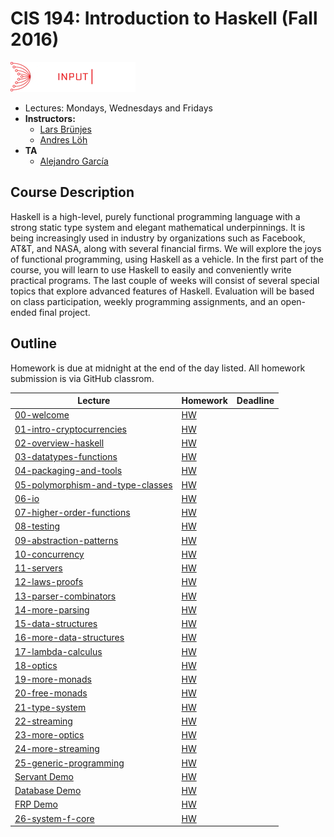 # CIS 194: Introduction to Haskell (Fall 2016)

![Haskell Logo](img/IOHK_logo.webp)

+ Lectures: Mondays, Wednesdays and Fridays
+ **Instructors:**
    - [Lars Brünjes](https://iohk.io/en/team/lars-brunjes)
    - [Andres Löh](http://www.well-typed.com/people/andres/)
+ **TA**
    - [Alejandro García](https://iohk.io/en/team/alejandro-garcia)


## Course Description

Haskell is a high-level, purely functional programming language with a
strong static type system and elegant mathematical underpinnings. It is
being increasingly used in industry by organizations such as Facebook,
AT\&T, and NASA, along with several financial firms. We will explore the
joys of functional programming, using Haskell as a vehicle. In the first
part of the course, you will learn to use Haskell to easily and
conveniently write practical programs. The last couple of weeks will
consist of several special topics that explore advanced features of
Haskell. Evaluation will be based on class participation, weekly
programming assignments, and an open-ended final project.

## Outline

Homework is due at midnight at the end of the day listed.
All homework submission is via GitHub classrom.

| Lecture                                                                          | Homework                                 | Deadline |
|----------------------------------------------------------------------------------|------------------------------------------|----------|
| [00-welcome](lectures/00-welcome.md)                                             | [HW](https://www.github.com/iohkedu/W01) |          |
| [01-intro-cryptocurrencies](lectures/01-intro-cryptocurrencies.md)               | [HW](https://www.github.com/iohkedu/W01) |          |
| [02-overview-haskell](lectures/02-overview-haskell.md)                           | [HW](https://www.github.com/iohkedu/W01) |          |
| [03-datatypes-functions](lectures/03-datatypes-functions.md)                     | [HW](https://www.github.com/iohkedu/W01) |          |
| [04-packaging-and-tools](lectures/04-packaging-and-tools.md)                     | [HW](https://www.github.com/iohkedu/W01) |          |
| [05-polymorphism-and-type-classes](lectures/05-polymorphism-and-type-classes.md) | [HW](https://www.github.com/iohkedu/W01) |          |
| [06-io](lectures/06-io.md)                                                       | [HW](https://www.github.com/iohkedu/W01) |          |
| [07-higher-order-functions](lectures/07-higher-order-functions.md)               | [HW](https://www.github.com/iohkedu/W01) |          |
| [08-testing](lectures/08-testing.md)                                             | [HW](https://www.github.com/iohkedu/W01) |          |
| [09-abstraction-patterns](lectures/09-abstraction-patterns.md)                   | [HW](https://www.github.com/iohkedu/W01) |          |
| [10-concurrency](lectures/10-concurrency.md)                                     | [HW](https://www.github.com/iohkedu/W01) |          |
| [11-servers](lectures/11-servers.md)                                             | [HW](https://www.github.com/iohkedu/W01) |          |
| [12-laws-proofs](lectures/12-laws-proofs.md)                                     | [HW](https://www.github.com/iohkedu/W01) |          |
| [13-parser-combinators](lectures/13-parser-combinators.md)                       | [HW](https://www.github.com/iohkedu/W01) |          |
| [14-more-parsing](lectures/14-more-parsing.md)                                   | [HW](https://www.github.com/iohkedu/W01) |          |
| [15-data-structures](lectures/15-data-structures.md)                             | [HW](https://www.github.com/iohkedu/W01) |          |
| [16-more-data-structures](lectures/16-more-data-structures.md)                   | [HW](https://www.github.com/iohkedu/W01) |          |
| [17-lambda-calculus](lectures/17-lambda-calculus.md)                             | [HW](https://www.github.com/iohkedu/W01) |          |
| [18-optics](lectures/18-optics.md)                                               | [HW](https://www.github.com/iohkedu/W01) |          |
| [19-more-monads](lectures/19-more-monads.md)                                     | [HW](https://www.github.com/iohkedu/W01) |          |
| [20-free-monads](lectures/20-free-monads.md)                                     | [HW](https://www.github.com/iohkedu/W01) |          |
| [21-type-system](lectures/21-type-system.md)                                     | [HW](https://www.github.com/iohkedu/W01) |          |
| [22-streaming](lectures/22-streaming.md)                                         | [HW](https://www.github.com/iohkedu/W01) |          |
| [23-more-optics](lectures/23-more-optics.md)                                     | [HW](https://www.github.com/iohkedu/W01) |          |
| [24-more-streaming](lectures/24-more-streaming.md)                               | [HW](https://www.github.com/iohkedu/W01) |          |
| [25-generic-programming](lectures/25-generic-programming.md)                     | [HW](https://www.github.com/iohkedu/W01) |          |
| [Servant Demo](lectures/Servant-Demo.md)                                         | [HW](https://www.github.com/iohkedu/W01) |          |
| [Database Demo](lectures/Database-Demo.md)                                       | [HW](https://www.github.com/iohkedu/W01) |          |
| [FRP Demo](lectures/FRP-Demo.md)                                                 | [HW](https://www.github.com/iohkedu/W01) |          |
| [26-system-f-core](lectures/26-system-f-core.md)                                 | [HW](https://www.github.com/iohkedu/W01) |          |
